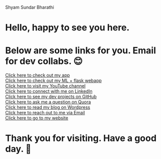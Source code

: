 Shyam Sundar Bharathi
# Hello, happy to see you here. <br />
# Below are some links for you. Email for dev collabs. 😊
[Click here to check out my app](https://play.google.com/store/apps/details?id=thelearnersdaily.wordpress.dream_calc)<br />
[Click here to check out my ML + flask webapp](http://shyamsundarbharathi.me/HousePricePredictor/)<br />
[Click here to visit my YouTube channel](https://www.youtube.com/channel/UCPzsDFExFNHQ_weZiSC65tg)<br />
[Click here to connect with me on LinkedIn](https://www.linkedin.com/in/shyam-sundar-bharathi/)<br />
[Click here to see my dev projects on GitHub](https://github.com/Shyam-Sundar-Bharathi)<br />
[Click here to ask me a question on Quora](https://www.quora.com/profile/Shyam-Sundar-Bharathi)<br />
[Click here to read my blog on Wordpress](https://thelearnersdaily.wordpress.com)<br />
[Click here to reach out to me via Email](mailto:shyamsundarbharathi@gmail.com)<br />
[Click here to go to my website](http://shyamsundarbharathi.me/PortfolioWebsite/)<br />
# Thank you for visiting. Have a good day. 🙏<br />
